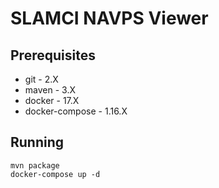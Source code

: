 # SLAMCI NAVPS Viewer

## Prerequisites

* git - 2.X
* maven - 3.X
* docker - 17.X
* docker-compose - 1.16.X

## Running

    mvn package
    docker-compose up -d
